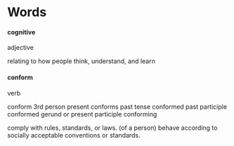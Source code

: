 # Words

#### cognitive

adjective

relating to how people think, understand, and learn

#### conform

verb 

conform 3rd person present conforms past tense conformed past participle conformed gerund or present participle conforming

comply with rules, standards, or laws.
(of a person) behave according to socially acceptable conventions or standards.
